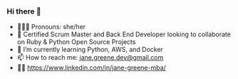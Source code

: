 ### Hi there 👋

- 👩🏻‍🦰 Pronouns: she/her
- 👯 Certified Scrum Master and Back End Developer looking to collaborate on Ruby & Python Open Source Projects
- 🌱 I’m currently learning Python, AWS, and Docker
- 📫 How to reach me: jane.greene.dev@gmail.com
- 👩‍💻  https://www.linkedin.com/in/jane-greene-mba/
